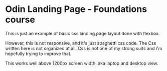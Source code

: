 
# Odin Landing Page - Foundations course

This is just an example of basic css landing page layout done with flexbox. 

However, this is not responsive, and it's just spaghetti css code. The Css written here is not organized at all. Css is not one of my strong suits and i'm hopefully trying to improve that. 

This works well above 1200px screen width, aka laptop and desktop view.